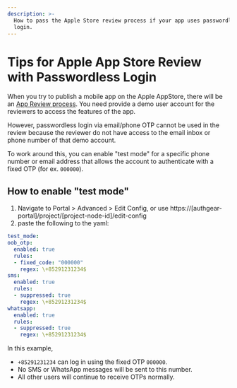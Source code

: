 ```yaml
---
description: >-
  How to pass the Apple Store review process if your app uses passwordless
  login.
---
```


# Tips for Apple App Store Review with Passwordless Login

When you try to publish a mobile app on the Apple AppStore, there will be an [App Review process](https://developer.apple.com/app-store/review/). You need provide a demo user account for the reviewers to access the features of the app.

However, passwordless login via email/phone OTP cannot be used in the review because the reviewer do not have access to the email inbox or phone number of that demo account.

To work around this, you can enable "test mode" for a specific phone number or email address that allows the account to authenticate with a fixed OTP (for ex. `000000`).

## How to enable "test mode"
1. Navigate to Portal > Advanced > Edit Config, or use https://[authgear-portal]/project/[project-node-id]/edit-config
2. paste the following to the yaml: 
  ```YAML
  test_mode:
  oob_otp:
    enabled: true
    rules:
    - fixed_code: "000000"
      regex: \+85291231234$
  sms:
    enabled: true
    rules:
    - suppressed: true
      regex: \+85291231234$
  whatsapp:
    enabled: true
    rules:
    - suppressed: true
      regex: \+85291231234$
  ```
  In this example,
  - `+85291231234` can log in using the fixed OTP `000000`.
  - No SMS or WhatsApp messages will be sent to this number.
  - All other users will continue to receive OTPs normally.